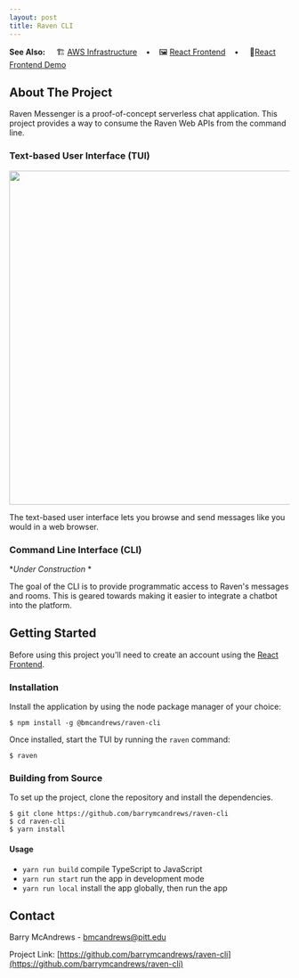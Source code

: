 ```yaml
---
layout: post
title: Raven CLI
---
```


**See Also:** &nbsp;&nbsp;&nbsp;&nbsp;🏗 [AWS Infrastructure](https://github.com/barrymcandrews/raven-iac)&nbsp;&nbsp;&nbsp;&nbsp;&bull;&nbsp;&nbsp;&nbsp;&nbsp;🖼️ [React Frontend](https://github.com/barrymcandrews/raven-react)&nbsp;&nbsp;&nbsp;&nbsp;&bull;&nbsp;&nbsp;&nbsp;&nbsp; 🚀[React Frontend Demo](https://raven.bmcandrews.com)



## About The Project
Raven Messenger is a proof-of-concept serverless chat application. This project provides a way to consume the Raven Web APIs from the command line.

### Text-based User Interface (TUI)

<img src="docs/raven-cli.png" width="600">

The text-based user interface lets you browse and send messages like you would in a web browser. 

### Command Line Interface (CLI) 
*_Under Construction_ *

The goal of the CLI is to provide programmatic access to Raven's messages and rooms. This is geared towards making it easier to integrate a chatbot into the platform.
 
## Getting Started
Before using this project you'll need to create an account using the [React Frontend](https://github.com/barrymcandrews/raven-react). 

### Installation

Install the application by using the node package manager of your choice:

```
$ npm install -g @bmcandrews/raven-cli
```

Once installed, start the TUI by running the `raven` command:  

```
$ raven
```

### Building from Source

To set up the project, clone the repository and install the dependencies.


```
$ git clone https://github.com/barrymcandrews/raven-cli
$ cd raven-cli
$ yarn install
```

#### Usage

 * `yarn run build`  compile TypeScript to JavaScript
 * `yarn run start`  run the app in development mode
 * `yarn run local`  install the app globally, then run the app



## Contact

Barry McAndrews - bmcandrews@pitt.edu

Project Link: [https://github.com/barrymcandrews/raven-cli](https://github.com/barrymcandrews/raven-cli)
